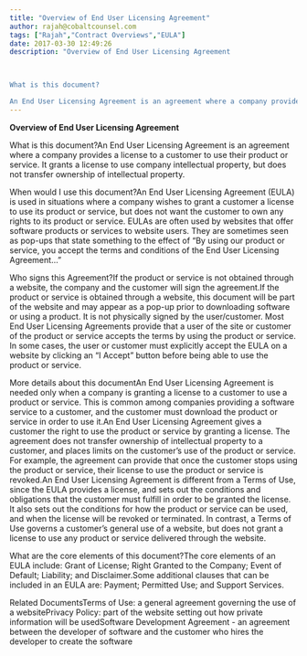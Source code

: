 ```yaml
---
title: "Overview of End User Licensing Agreement"
author: rajah@cobaltcounsel.com
tags: ["Rajah","Contract Overviews","EULA"]
date: 2017-03-30 12:49:26
description: "Overview of End User Licensing Agreement

 

What is this document?

An End User Licensing Agreement is an agreement where a company provides a license to a customer to use their product or service. I..."
---
```


**Overview of End User Licensing Agreement**

 

What is this document?An End User Licensing Agreement is an agreement where a company provides a license to a customer to use their product or service. It grants a license to use company intellectual property, but does not transfer ownership of intellectual property. 

 

When would I use this document?An End User Licensing Agreement (EULA) is used in situations where a company wishes to grant a customer a license to use its product or service, but does not want the customer to own any rights to its product or service. EULAs are often used by websites that offer software products or services to website users. They are sometimes seen as pop-ups that state something to the effect of “By using our product or service, you accept the terms and conditions of the End User Licensing Agreement…” 

 

Who signs this Agreement?If the product or service is not obtained through a website, the company and the customer will sign the agreement.If the product or service is obtained through a website, this document will be part of the website and may appear as a pop-up prior to downloading software or using a product. It is not physically signed by the user/customer. Most End User Licensing Agreements provide that a user of the site or customer of the product or service accepts the terms by using the product or service. In some cases, the user or customer must explicitly accept the EULA on a website by clicking an “I Accept” button before being able to use the product or service.

 

More details about this documentAn End User Licensing Agreement is needed only when a company is granting a license to a customer to use a product or service. This is common among companies providing a software service to a customer, and the customer must download the product or service in order to use it.An End User Licensing Agreement gives a customer the right to use the product or service by granting a license. The agreement does not transfer ownership of intellectual property to a customer, and places limits on the customer’s use of the product or service. For example, the agreement can provide that once the customer stops using the product or service, their license to use the product or service is revoked.An End User Licensing Agreement is different from a Terms of Use, since the EULA provides a license, and sets out the conditions and obligations that the customer must fulfill in order to be granted the license. It also sets out the conditions for how the product or service can be used, and when the license will be revoked or terminated. In contrast, a Terms of Use governs a customer’s general use of a website, but does not grant a license to use any product or service delivered through the website.

 

What are the core elements of this document?The core elements of an EULA include: Grant of License; Right Granted to the Company; Event of Default; Liability; and Disclaimer.Some additional clauses that can be included in an EULA are: Payment; Permitted Use; and Support Services.

 

Related DocumentsTerms of Use: a general agreement governing the use of a websitePrivacy Policy: part of the website setting out how private information will be usedSoftware Development Agreement - an agreement between the developer of software and the customer who hires the developer to create the software